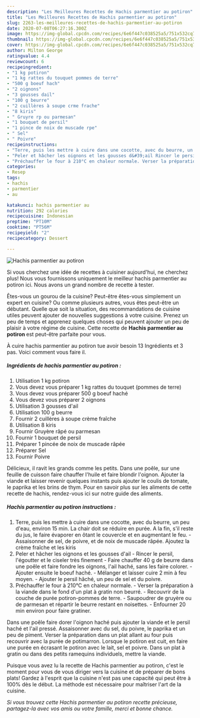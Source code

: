 ```yaml
---
description: "Les Meilleures Recettes de Hachis parmentier au potiron"
title: "Les Meilleures Recettes de Hachis parmentier au potiron"
slug: 2263-les-meilleures-recettes-de-hachis-parmentier-au-potiron
date: 2020-07-08T06:27:16.300Z
image: https://img-global.cpcdn.com/recipes/6e6f447c038525a5/751x532cq70/hachis-parmentier-au-potiron-photo-principale-de-la-recette.jpg
thumbnail: https://img-global.cpcdn.com/recipes/6e6f447c038525a5/751x532cq70/hachis-parmentier-au-potiron-photo-principale-de-la-recette.jpg
cover: https://img-global.cpcdn.com/recipes/6e6f447c038525a5/751x532cq70/hachis-parmentier-au-potiron-photo-principale-de-la-recette.jpg
author: Milton George
ratingvalue: 4.4
reviewcount: 6
recipeingredient:
- "1 kg potiron"
- "1 kg rattes du touquet pommes de terre"
- "500 g boeuf hach"
- "2 oignons"
- "3 gousses dail"
- "100 g beurre"
- "2 cuillères à soupe crme frache"
- "8 kiris"
- " Gruyre rp ou parmesan"
- "1 bouquet de persil"
- "1 pince de noix de muscade rpe"
- " Sel"
- " Poivre"
recipeinstructions:
- "Terre, puis les mettre à cuire dans une cocotte, avec du beurre, un peu d&#39;eau, environ 15 min. La chair doit se réduire en purée. A la fin, s&#39;il reste du jus, le faire évaporer en ôtant le couvercle et en augmentant le feu. Assaisonner de sel, de poivre, et de noix de muscade râpée. Ajoutez la crème fraîche et les kiris"
- "Peler et hâcher les oignons et les gousses d&#39;ail Rincer le persil, l&#39;égoutter et le ciseler très finement Faire chauffer 40 g de beurre dans une poêle et faire fondre les oignons, l&#39;ail haché, sans les faire colorer. Ajouter ensuite le boeuf haché. Mélanger et laisser cuire 2 min à feu moyen. Ajouter le persil hâché, un peu de sel et du poivre."
- "Préchauffer le four à 210°C en chaleur normale. Verser la préparation à la viande dans le fond d&#39;un plat à gratin non beurré. Recouvrir de la couche de purée potiron-pommes de terre. Saupoudrer de gruyère ou de parmesan et répartir le beurre restant en noisettes. Enfourner 20 min environ pour faire gratiner."
categories:
- Resep
tags:
- hachis
- parmentier
- au

katakunci: hachis parmentier au 
nutrition: 292 calories
recipecuisine: Indonesian
preptime: "PT10M"
cooktime: "PT56M"
recipeyield: "2"
recipecategory: Dessert

---
```



![Hachis parmentier au potiron](https://img-global.cpcdn.com/recipes/6e6f447c038525a5/751x532cq70/hachis-parmentier-au-potiron-photo-principale-de-la-recette.jpg)

Si vous cherchez une idée de recettes à cuisiner aujourd'hui, ne cherchez plus! Nous vous fournissons uniquement le meilleur hachis parmentier au potiron ici. Nous avons un grand nombre de recette à tester.

Êtes-vous un gourou de la cuisine? Peut-être êtes-vous simplement un expert en cuisine? Ou comme plusieurs autres, vous êtes peut-être un débutant. Quelle que soit la situation, des recommandations de cuisine utiles peuvent ajouter de nouvelles suggestions à votre cuisine. Prenez un peu de temps et apprenez quelques choses qui peuvent ajouter un peu de plaisir à votre régime de cuisine. Cette recette de <strong> Hachis parmentier au potiron </strong> est peut-être parfaite pour vous.

<!--inarticleads1-->

À cuire hachis parmentier au potiron tue avoir besoin 13 Ingrédients et 3 pas. Voici comment vous faire il.

##### Ingrédients de hachis parmentier au potiron :

1. Utilisation 1 kg potiron
1. Vous devez vous préparer 1 kg rattes du touquet (pommes de terre)
1. Vous devez vous préparer 500 g boeuf haché
1. Vous devez vous préparer 2 oignons
1. Utilisation 3 gousses d&#39;ail
1. Utilisation 100 g beurre
1. Fournir 2 cuillères à soupe crème fraîche
1. Utilisation 8 kiris
1. Fournir  Gruyère râpé ou parmesan
1. Fournir 1 bouquet de persil
1. Préparer 1 pincée de noix de muscade râpée
1. Préparer  Sel
1. Fournir  Poivre


Délicieux, il ravit les grands comme les petits. Dans une poêle, sur une feuille de cuisson faire chauffer l&#39;huile et faire blondir l&#39;oignon. Ajouter la viande et laisser revenir quelques instants puis ajouter le coulis de tomate, le paprika et les brins de thym. Pour en savoir plus sur les aliments de cette recette de hachis, rendez-vous ici sur notre guide des aliments. 

<!--inarticleads2-->

##### Hachis parmentier au potiron instructions :

1. Terre, puis les mettre à cuire dans une cocotte, avec du beurre, un peu d&#39;eau, environ 15 min. La chair doit se réduire en purée. A la fin, s&#39;il reste du jus, le faire évaporer en ôtant le couvercle et en augmentant le feu. - Assaisonner de sel, de poivre, et de noix de muscade râpée. Ajoutez la crème fraîche et les kiris
1. Peler et hâcher les oignons et les gousses d&#39;ail - Rincer le persil, l&#39;égoutter et le ciseler très finement - Faire chauffer 40 g de beurre dans une poêle et faire fondre les oignons, l&#39;ail haché, sans les faire colorer. - Ajouter ensuite le boeuf haché. - Mélanger et laisser cuire 2 min à feu moyen. - Ajouter le persil hâché, un peu de sel et du poivre.
1. Préchauffer le four à 210°C en chaleur normale. - Verser la préparation à la viande dans le fond d&#39;un plat à gratin non beurré. - Recouvrir de la couche de purée potiron-pommes de terre. - Saupoudrer de gruyère ou de parmesan et répartir le beurre restant en noisettes. - Enfourner 20 min environ pour faire gratiner.


Dans une poêle faire dorer l&#39;oignon haché puis ajouter la viande et le persil haché et l&#39;ail pressé. Assaisonner avec du sel, du poivre, le paprika et un peu de piment. Verser la préparation dans un plat allant au four puis recouvrir avec la purée de potimarron. Lorsque le potiron est cuit, en faire une purée en écrasant le potiron avec le lait, sel et poivre. Dans un plat à gratin ou dans des petits ramequins individuels, mettre la viande. 

<!--inarticleads1-->

<p>
Puisque vous avez lu la recette de Hachis parmentier au potiron, c'est le moment pour vous de vous diriger vers la cuisine et de préparer de bons plats! Gardez à l'esprit que la cuisine n'est pas une capacité qui peut être à 100% dès le début. La méthode est nécessaire pour maîtriser l'art de la cuisine.
</p>

<p>
<i>Si vous trouvez cette Hachis parmentier au potiron recette précieuse, partagez-la avec vos amis ou votre famille, merci et bonne chance.</i>
</p>
